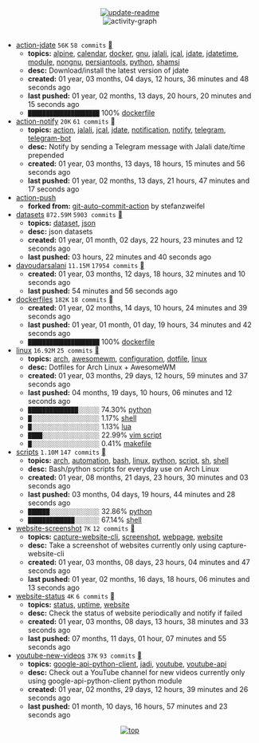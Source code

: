 <div align="center">
<a href="https://github.com/davoudarsalani/davoudarsalani/actions/workflows/update-readme.yml">
<img alt="update-readme" src="https://github.com/davoudarsalani/davoudarsalani/actions/workflows/update-readme.yml/badge.svg">
</a>
</div>
<div align="center">
<img alt="activity-graph" src="https://activity-graph.herokuapp.com/graph?username=davoudarsalani&custom_title=Joined%2003%20years,%2011%20months,%2009%20days,%2022%20hours,%2005%20minutes%20and%2058%20seconds%20ago&hide_border=true&bg_color=00000000&point=00000000&color=1793D1&line=00000000&area=true&area_color=1793d1"></div>
<br>

* [action-jdate](https://github.com/davoudarsalani/action-jdate) `56K` `58 commits` [](https://api.github.com/repos/davoudarsalani/action-jdate/zipball)
	+ __topics:__ [alpine](https://github.com/topics/alpine), [calendar](https://github.com/topics/calendar), [docker](https://github.com/topics/docker), [gnu](https://github.com/topics/gnu), [jalali](https://github.com/topics/jalali), [jcal](https://github.com/topics/jcal), [jdate](https://github.com/topics/jdate), [jdatetime](https://github.com/topics/jdatetime), [module](https://github.com/topics/module), [nongnu](https://github.com/topics/nongnu), [persiantools](https://github.com/topics/persiantools), [python](https://github.com/topics/python), [shamsi](https://github.com/topics/shamsi)
	+ __desc:__ Download/install the latest version of jdate
	+ __created:__ 01 year, 03 months, 04 days, 12 hours, 36 minutes and 48 seconds ago
	+ __last pushed:__ 01 year, 02 months, 13 days, 20 hours, 20 minutes and 15 seconds ago
	+ `████████████████████`  100% [dockerfile](https://github.com/topics/dockerfile)
* [action-notify](https://github.com/davoudarsalani/action-notify) `20K` `61 commits` [](https://api.github.com/repos/davoudarsalani/action-notify/zipball)
	+ __topics:__ [action](https://github.com/topics/action), [jalali](https://github.com/topics/jalali), [jcal](https://github.com/topics/jcal), [jdate](https://github.com/topics/jdate), [notification](https://github.com/topics/notification), [notify](https://github.com/topics/notify), [telegram](https://github.com/topics/telegram), [telegram-bot](https://github.com/topics/telegram-bot)
	+ __desc:__ Notify by sending a Telegram message with Jalali date/time prepended
	+ __created:__ 01 year, 03 months, 13 days, 18 hours, 15 minutes and 56 seconds ago
	+ __last pushed:__ 01 year, 02 months, 13 days, 21 hours, 47 minutes and 17 seconds ago
* [action-push](https://github.com/davoudarsalani/action-push)
	+ __forked from:__ [git-auto-commit-action](https://github.com/stefanzweifel/git-auto-commit-action) by stefanzweifel
* [datasets](https://github.com/davoudarsalani/datasets) `872.59M` `5903 commits` [](https://api.github.com/repos/davoudarsalani/datasets/zipball)
	+ __topics:__ [dataset](https://github.com/topics/dataset), [json](https://github.com/topics/json)
	+ __desc:__ json datasets
	+ __created:__ 01 year, 01 month, 02 days, 22 hours, 23 minutes and 12 seconds ago
	+ __last pushed:__ 03 hours, 22 minutes and 40 seconds ago
* [davoudarsalani](https://github.com/davoudarsalani/davoudarsalani) `11.15M` `17954 commits` [](https://api.github.com/repos/davoudarsalani/davoudarsalani/zipball)
	+ __created:__ 01 year, 03 months, 12 days, 18 hours, 32 minutes and 10 seconds ago
	+ __last pushed:__ 54 minutes and 56 seconds ago
* [dockerfiles](https://github.com/davoudarsalani/dockerfiles) `182K` `18 commits` [](https://api.github.com/repos/davoudarsalani/dockerfiles/zipball)
	+ __created:__ 01 year, 02 months, 14 days, 10 hours, 24 minutes and 39 seconds ago
	+ __last pushed:__ 01 year, 01 month, 01 day, 19 hours, 34 minutes and 42 seconds ago
	+ `████████████████████`  100% [dockerfile](https://github.com/topics/dockerfile)
* [linux](https://github.com/davoudarsalani/linux) `16.92M` `25 commits` [](https://api.github.com/repos/davoudarsalani/linux/zipball)
	+ __topics:__ [arch](https://github.com/topics/arch), [awesomewm](https://github.com/topics/awesomewm), [configuration](https://github.com/topics/configuration), [dotfile](https://github.com/topics/dotfile), [linux](https://github.com/topics/linux)
	+ __desc:__ Dotfiles for Arch Linux + AwesomeWM
	+ __created:__ 01 year, 03 months, 29 days, 12 hours, 59 minutes and 37 seconds ago
	+ __last pushed:__ 04 months, 19 days, 10 hours, 06 minutes and 12 seconds ago
	+ `██████████████░░░░░░`  74.30% [python](https://github.com/topics/python)
	+ `█░░░░░░░░░░░░░░░░░░░`  1.17% [shell](https://github.com/topics/shell)
	+ `█░░░░░░░░░░░░░░░░░░░`  1.13% [lua](https://github.com/topics/lua)
	+ `████░░░░░░░░░░░░░░░░`  22.99% [vim script](https://github.com/topics/vim%20script)
	+ `█░░░░░░░░░░░░░░░░░░░`  0.41% [makefile](https://github.com/topics/makefile)
* [scripts](https://github.com/davoudarsalani/scripts) `1.10M` `147 commits` [](https://api.github.com/repos/davoudarsalani/scripts/zipball)
	+ __topics:__ [arch](https://github.com/topics/arch), [automation](https://github.com/topics/automation), [bash](https://github.com/topics/bash), [linux](https://github.com/topics/linux), [python](https://github.com/topics/python), [script](https://github.com/topics/script), [sh](https://github.com/topics/sh), [shell](https://github.com/topics/shell)
	+ __desc:__ Bash/python scripts for everyday use on Arch Linux
	+ __created:__ 01 year, 08 months, 21 days, 23 hours, 30 minutes and 03 seconds ago
	+ __last pushed:__ 03 months, 04 days, 19 hours, 44 minutes and 28 seconds ago
	+ `██████░░░░░░░░░░░░░░`  32.86% [python](https://github.com/topics/python)
	+ `█████████████░░░░░░░`  67.14% [shell](https://github.com/topics/shell)
* [website-screenshot](https://github.com/davoudarsalani/website-screenshot) `7K` `12 commits` [](https://api.github.com/repos/davoudarsalani/website-screenshot/zipball)
	+ __topics:__ [capture-website-cli](https://github.com/topics/capture-website-cli), [screenshot](https://github.com/topics/screenshot), [webpage](https://github.com/topics/webpage), [website](https://github.com/topics/website)
	+ __desc:__ Take a screenshot of websites currently only using capture-website-cli
	+ __created:__ 01 year, 03 months, 08 days, 23 hours, 04 minutes and 47 seconds ago
	+ __last pushed:__ 01 year, 02 months, 16 days, 18 hours, 06 minutes and 13 seconds ago
* [website-status](https://github.com/davoudarsalani/website-status) `4K` `6 commits` [](https://api.github.com/repos/davoudarsalani/website-status/zipball)
	+ __topics:__ [status](https://github.com/topics/status), [uptime](https://github.com/topics/uptime), [website](https://github.com/topics/website)
	+ __desc:__ Check the status of website periodically and notify if failed
	+ __created:__ 01 year, 03 months, 08 days, 13 hours, 38 minutes and 33 seconds ago
	+ __last pushed:__ 07 months, 11 days, 01 hour, 07 minutes and 55 seconds ago
* [youtube-new-videos](https://github.com/davoudarsalani/youtube-new-videos) `37K` `93 commits` [](https://api.github.com/repos/davoudarsalani/youtube-new-videos/zipball)
	+ __topics:__ [google-api-python-client](https://github.com/topics/google-api-python-client), [jadi](https://github.com/topics/jadi), [youtube](https://github.com/topics/youtube), [youtube-api](https://github.com/topics/youtube-api)
	+ __desc:__ Check out a YouTube channel for new videos currently only using google-api-python-client python module
	+ __created:__ 01 year, 02 months, 29 days, 12 hours, 39 minutes and 26 seconds ago
	+ __last pushed:__ 01 month, 10 days, 16 hours, 57 minutes and 23 seconds ago
<div align="center">
<a href='https://github.com/davoudarsalani/davoudarsalani#readme'>
<img alt='top' src='https://img.shields.io/badge/TOP-grey'>
</a>
</div>
